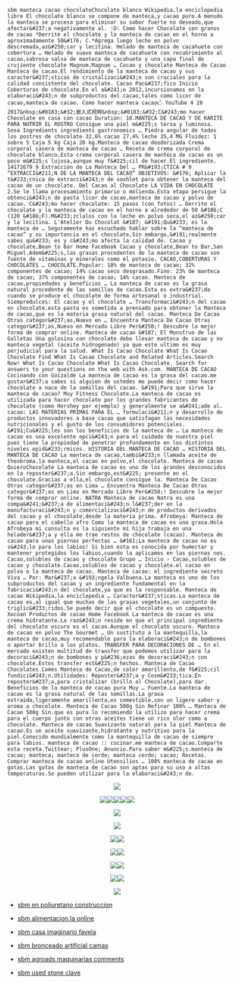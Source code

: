 
```
sbm manteca cacao chocolateChocolate blanco Wikipedia,la enciclopedia libre El chocolate blanco se compone de manteca,y cacao puro.A menudo la manteca se procesa para eliminar su sabor fuerte no deseado,que afectar&#237;a negativamente al. :D: Como hacer Chocolate con granos de cacao *Derrite el chocolate y la manteca de cacao en el horno a aproximadamente 50&#176; C.*Agrega luego leche en polvo descremada,az&#250;car y lecitina. Helado de manteca de cacahuete con cobertura … Helado de suave manteca de cacahuete con recubrimiento al cacao,sabrosa salsa de manteca de cacahuete y una capa final de crujiente chocolate Magnum.Magnum … Cocao y chocolate Manteca de Cacao Manteca de cacao.El rendimiento de la manteca de cacao y sus caracter&#237;sticas de cristalizaci&#243;n son cruciales para la calidad consistente del chocolate. Cacao Pac&#237;fico Inicio Coberturas de chocolate.En el a&#241;o 2012,incursionamos en la elaboraci&#243;n de subproductos del cacao,tales como licor de cacao,manteca de cacao. Como hacer manteca cacao🖒 YouTube 4 28 2017&nbsp;&#0183;&#32;嵌入式视频&nbsp;&#0183;&#32;C&#243;mo hacer Chocolate en casa con cacao Duration: 10.MANTECA DE CACAO Y DE KARITE PARA NUTRIR EL ROSTRO Consigue una piel m&#225;s tersa y luminosa. Sosa Ingredients ingredients gastronomics … Piedra angular de todos los postres de chocolate 32,6% cacao 27,4% leche 35,4 MG Fluidez: 1 sobre 5 Caja 5 kg Caja 20 kg.Manteca de cacao deodorizada Crema corporal casera de manteca de cacao … Receta de crema corporal de chocolate blanco.Esta crema corporal casera de manteca de cacao es un poco m&#225;s lujosa,aunque muy f&#225;cil de hacer.El ingrediente. 14172679 9 Extraccion de La Manteca Del … PR&#193;CTICA # 9 “EXTRACCI&#211;N DE LA MANTECA DEL CACAO” OBJETIVOS: &#176; Aplicar la t&#233;cnica de extracci&#243;n de soxhlet para obtener la manteca del cacao de un chocolate. Del Cacao al Chocolate LA VIDA EN CHOCOLATE 2.Se le llama procesamiento primario o molienda.Esta etapa persigue la obtenci&#243;n de pasta licor de cacao,manteca de cacao y polvo de cacao. C&#243;mo hacer chocolate: 15 pasos (con fotos) … Derrite el chocolate y la manteca de cacao en el horno a alrededor de 50 &#186;C (120 &#186;F).M&#233;zclalos con la leche en polvo seca,el az&#250;car y la lecitina. L'Atelier Du Chocolat &#187; &#191;Qu&#233; es la manteca de … Seguramente has escuchado hablar sobre la “manteca de cacao” y su importancia en el chocolate.Sin embargo,&#191;realmente sabes qu&#233; es y c&#243;mo afecta la calidad de. Cacao y chocolate,Bean to Bar Home Facebook Cacao y chocolate,Bean to Bar,San Miguel.Adem&#225;s,las grasas procedentes de la manteca de cacao son fuente de vitaminas y minerales como el potasio. CACAO,COBERTURAS Y CHOCOLATES … CHOCOLATE.Popular: 18% de manteca de cacao; 32% componentes de cacao; 14% cacao seco desgrasado.Fino: 23% de manteca de cacao; 37% componentes de cacao; 14% cacao. Manteca de cacao,propiedades y beneficios … La manteca de cacao es la grasa natural procedente de las semillas de cacao.Esta es extra&#237;da cuando se produce el chocolate de forma artesanal o industrial. Siempredulces: El cacao y el chocolate … Transformaci&#243;n del cacao en chocolate.esta pasta es sometida a prensado para obtener la Manteca de cacao,que es la materia grasa natural del cacao. Manteca De Cacao Otras categor&#237;as,Nuevo en … Encuentra Manteca De Cacao Otras categor&#237;as,Nuevo en Mercado Libre Per&#250;! Descubre la mejor forma de comprar online. Manteca de cacao &#187; El Monstruo de las Galletas Una golosina con chocolate debe llevar manteca de cacao y no manteca vegetal (aceite hidrogenado) ya que este ultimo es muy perjudicial para la salud. What Is Cacao Chocolate What Is Cacao Chocolate Find What Is Cacao Chocolate and Related Articles.Search Now! What Is Cacao Chocolate What Is Cacao Chocolate. Search for answers to your questions on the web with Ask.com. MANTECA DE CACAO Cocinando con Goizalde La manteca de cacao es la grasa del cacao.me gustar&#237;a sabes si alguien de ustedes me puede decir como hacer chocolate a nace de la semillas del cacao. &#191;Para que sirve la manteca de cacao? Muy Fitness Chocolate.La manteca de cacao es utilizada para hacer chocolate por los grandes fabricantes de chocolate (como Hershey por ejemplo) y generalmente se a&#241;ade al. cacao: LAS MATERIAS PRIMAS PARA EL … formulaci&#211;n y desarrollo de productos innovadores a base cacao que satisfagan las necesidades nutricionales y el gusto de los consumidores potenciales. &#191;Cu&#225;les son los beneficios de la manteca de … La manteca de cacao es una excelente opci&#243;n para el cuidado de nuestra piel pues tiene la propiedad de penetrar profundamente en los distintos niveles epid&#233;rmicos. HISTORIA DEL MANTECA DE CACAO … HISTORIA DEL MANTECA DE CACAO La manteca de cacao,tambi&#233;n llamada aceite de theobroma.la manteca,el cacao en polvo,el chocolate. Manteca de cacao QuieroChocolate La manteca de cacao es uno de los grandes desconocidos en la reposter&#237;a.Sin embargo,est&#225; presente en el chocolate.Gracias a ella,el chocolate consigue la. Manteca De Cacao Otras categor&#237;as en Lima … Encuentra Manteca De Cacao Otras categor&#237;as en Lima en Mercado Libre Per&#250;! Descubre la mejor forma de comprar online. NATRA Manteca de cacao Natra es una compa&#241;&#237;a de alimentaci&#243;n l&#237;der en la manufacturaci&#243;n y comercializaci&#243;n de productos derivados del cacao y el chocolate,desde la materia prima. Afrobeya: Manteca de cacao para el cabello afro Como la manteca de cacao es una grasa.Hola Afrobeya mi consulta es la siguiente mi hija trabaja en una helader&#237;a y ella me trae restos de chocolate (cacao). Manteca de cacao para unas piernas perfectas … &#161;La manteca de cacao no es s&#243;lo para los labios! Si bien esta es conocida por humectar y mantener protegidos los labios,cuando la aplicamos en las piernas nos. Cacao,solubles de cacao y chocolate Grupo … Inicio › Cacao,solubles de cacao y chocolate.Cacao,solubles de cacao y chocolate.el cacao en polvo o la manteca de cacao. Manteca de cacao: el ingrediente secreto Viva … Por: Mar&#237;a &#193;ngela Valbuena.La manteca es uno de los subproductos del cacao y un ingrediente fundamental en la fabricaci&#243;n del chocolate,ya que es la responsable. Manteca de cacao Wikipedia,la enciclopedia … Caracter&#237;sticas.La manteca de cacao es,al igual que muchas de las grasas vegetales,un conjunto de triglic&#233;ridos.Se puede decir que el chocolate es un compuesto. Xocoan Productos de cacao Home Facebook La manteca de cacao es una crema hidratante.La raz&#243;n reside en que el principal ingrediente del chocolate oscuro es el cacao.Aunque el chocolate oscuro. Manteca de cacao en polvo The Gourmet … Un sustituto a la mantequilla,la manteca de cacao,muy recomendable para la elaboraci&#243;n de bombones o aportar brillo a los platos. TRANSFER PARA DECORACIONES DE … En el mercado existen multitud de transfer que podemos utilizar para la decoraci&#243;n de bombones y p&#236;ezas de decoraci&#243;n con chocolate.Estos transfer est&#225;n hechos. Manteca de Cacao Chocolates Comes Manteca de Cacao,de color amarillento,de f&#225;cil fundici&#243;n.Utilidades: Reposter&#237;a y Cosm&#233;tica.En reposter&#237;a,para cristalizar (brillo al Chocolate),para dar. Beneficios de la manteca de cacao pura Muy … Fuente.La manteca de cacao es la grasa natural de las semillas.La grasa extraida,ligeramente amarillenta,es comestible,con un ligero sabor y aroma a chocolate. Manteca de Cacao 500g Sin Refinar 100% … Manteca de Cacao 500g Sin.que es pura lo recomiendo la utilizo para hacer crema para el cuerpo junto con otras aceites tiene un rico olor como a chocolate. Manteca de cacao Suavizante natural para la piel Manteca de cacao.Es un aceite suavizante,hidratante y nutritivo para la piel.Conocido mundialmente como la mantequilla de cacao de siempre para labios. manteca de cacao :: cocinar.me manteca de cacao.Comparte esta receta.Twittear; PlusOne; Anuncio.Para saber m&#225;s.manteca de cacao; manteca; manteca de cerdo; manteca cerdo; cacao; Recetas. Comprar manteca de cacao online Utensilios … 100% manteca de cacao en gotas.Las gotas de manteca de cacao son aptas para su uso a altas temperaturas.Se pueden utilizar para la elaboraci&#243;n de. 
```

<div align="center">

<a href="https://es-crusher.shibang-china.com/github&k=sbm+manteca+cacao+chocolate"><img src="https://static.shibang-china.com/es/crusher/logo.jpg"></a>

<a href="https://es-crusher.shibang-china.com/github&k=sbm+manteca+cacao+chocolate"><img src="https://static.shibang-china.com/es/crusher/index.jpg"></a><a href="https://es-crusher.shibang-china.com/material.htmlgithub&k=sbm+manteca+cacao+chocolate"><img src="https://static.shibang-china.com/es/crusher/material.jpg"></a><a href="https://es-crusher.shibang-china.com/application.htmlgithub&k=sbm+manteca+cacao+chocolate"><img src="https://static.shibang-china.com/es/crusher/application.jpg"></a><a href="https://es-crusher.shibang-china.com/aboutus.htmlgithub&k=sbm+manteca+cacao+chocolate"><img src="https://static.shibang-china.com/es/crusher/aboutus.jpg"></a><a href="https://es-crusher.shibang-china.com/contact.htmlgithub&k=sbm+manteca+cacao+chocolate"><img src="https://static.shibang-china.com/es/crusher/contact.jpg"></a>

<a href="https://es-crusher.shibang-china.com/github&k=sbm+manteca+cacao+chocolate"><img src="https://static.shibang-china.com/es/crusher/banner.jpg"></a>

<a href="https://swt.shibang-china.com/github&k=sbm+manteca+cacao+chocolate"><img src="https://static.shibang-china.com/es/crusher/text.jpg"></a>

<a href="https://swt.shibang-china.com/github&k=sbm+manteca+cacao+chocolate"><img src="https://static.shibang-china.com/es/crusher/chat.jpg"></a><a href="https://es-crusher.shibang-china.com/contact.htmlgithub&k=sbm+manteca+cacao+chocolate"><img src="https://static.shibang-china.com/es/crusher/message.jpg"></a>

<a href="https://es-crusher.shibang-china.com/products/pe.htmlgithub&k=sbm+manteca+cacao+chocolate"><img src="https://static.shibang-china.com/es/crusher/pe.jpg"></a><a href="https://es-crusher.shibang-china.com/products/pf.htmlgithub&k=sbm+manteca+cacao+chocolate"><img src="https://static.shibang-china.com/es/crusher/pf.jpg"></a>

<a href="https://es-crusher.shibang-china.com/products/hpt.htmlgithub&k=sbm+manteca+cacao+chocolate"><img src="https://static.shibang-china.com/es/crusher/hpt.jpg"></a><a href="https://es-crusher.shibang-china.com/products/vsi.htmlgithub&k=sbm+manteca+cacao+chocolate"><img src="https://static.shibang-china.com/es/crusher/vsi.jpg"></a>

<a href="https://es-crusher.shibang-china.com/products/klv.htmlgithub&k=sbm+manteca+cacao+chocolate"><img src="https://static.shibang-china.com/es/crusher/klv.jpg"></a><a href="https://es-crusher.shibang-china.com/products/portable.htmlgithub&k=sbm+manteca+cacao+chocolate"><img src="https://static.shibang-china.com/es/crusher/portable.jpg"></a>

<a href="https://swt.shibang-china.com/github&k=sbm+manteca+cacao+chocolate"><img src="https://static.shibang-china.com/es/crusher/case.jpg"></a>

</div>


* [sbm en poliuretano construccion](sbm%20en%20poliuretano%20construccion.md)

* [sbm alimentacion la online](sbm%20alimentacion%20la%20online.md)

* [sbm casa imaginario favela](sbm%20casa%20imaginario%20favela.md)

* [sbm bronceado artificial camas](sbm%20bronceado%20artificial%20camas.md)

* [sbm agroads maquinarias comments](sbm%20agroads%20maquinarias%20comments.md)

* [sbm used stone clave](sbm%20used%20stone%20clave.md)